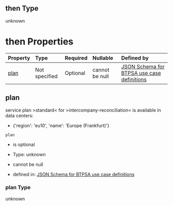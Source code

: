 ## then Type

unknown

# then Properties

| Property      | Type          | Required | Nullable       | Defined by                                                                                                                                                                                                                                      |
| :------------ | :------------ | :------- | :------------- | :---------------------------------------------------------------------------------------------------------------------------------------------------------------------------------------------------------------------------------------------- |
| [plan](#plan) | Not specified | Optional | cannot be null | [JSON Schema for BTPSA use case definitions](btpsa-usecase-properties-services-items-allof-1-then-allof-52-then-allof-0-then-properties-plan.md "undefined#/properties/services/items/allOf/1/then/allOf/52/then/allOf/0/then/properties/plan") |

## plan

service plan >standard< for >intercompany-reconciliation< is available in data centers:

*   {'region': 'eu10', 'name': 'Europe (Frankfurt)'}

`plan`

*   is optional

*   Type: unknown

*   cannot be null

*   defined in: [JSON Schema for BTPSA use case definitions](btpsa-usecase-properties-services-items-allof-1-then-allof-52-then-allof-0-then-properties-plan.md "undefined#/properties/services/items/allOf/1/then/allOf/52/then/allOf/0/then/properties/plan")

### plan Type

unknown
